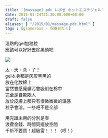 ```yaml
---
title: '[massage] pdc レポゼ ホットエステジェル'
date: 2015-01-24T21:30:00.000+08:00
draft: false
aliases: [ "/2015/01/massage-pdc.html" ]
tags : [glamorous - 保養おたく]
---
```


溫熱的gel加粒粒  
應該可以好好去除黑頭吧  

[![](https://farm9.staticflickr.com/8613/16167096057_c40b4895c7_z.jpg)](https://farm9.staticflickr.com/8613/16167096057_c40b4895c7_z.jpg)

太・天・真・了！  
gel本身都是灰灰黑黑的  
放在化妝棉上  
當然會感覺髒污會吸附在棉中  
完全是自欺欺人  
放於皮膚上那只有很微微微的溫感  
粒子會溶，一些吧不是全部  
  
用完跟未用的分別是零  
浪費金錢、時間同擺放空間  
千祈不要買！超級雷！！！（哼！）